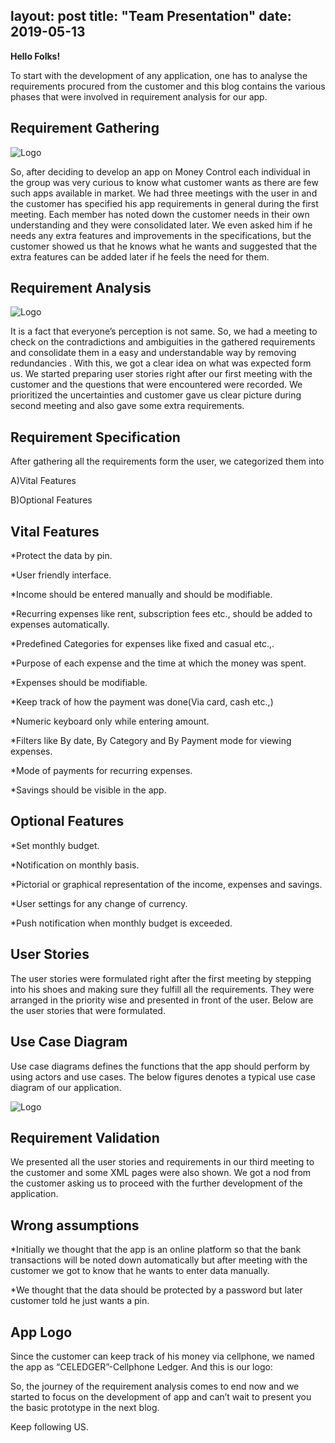 layout: post
title: "Team Presentation"
date: 2019-05-13
---


**Hello Folks!** 

To start with the development of any application, one has to analyse the requirements procured from the customer and this blog contains the various phases that were involved in requirement analysis for our app. 


## Requirement Gathering

![Logo]({{site.baseurl}}/images/RG3.jpg "RG3")

So, after deciding to develop an app on Money Control each individual in the group was very curious to know what customer wants as there are few such apps available in market. We had three meetings with the user in and the customer has specified his app requirements in general during the first meeting. Each member has noted down the customer needs in their own understanding and they were consolidated later. We even asked him if he needs any extra features and improvements in the specifications, but the customer showed us that he knows what he wants and suggested that the extra features can be added later if he feels the need for them.


## Requirement Analysis

![Logo]({{site.baseurl}}/images/RA2.jpg "RA2")

It is a fact that everyone’s perception is not same. So, we had a meeting to check on the contradictions and ambiguities in the gathered requirements and consolidate them in a easy and understandable way by removing redundancies . With this, we got a clear idea on what was expected form us. We started preparing user stories right after our first meeting with the customer and the questions that were encountered were recorded. We prioritized the uncertainties and customer gave us clear picture during second meeting and also gave some extra requirements.


## Requirement Specification

After gathering all the requirements form the user, we categorized them into 

A)Vital Features

B)Optional Features

## Vital Features

*Protect the data by pin.

*User friendly interface.

*Income should be entered manually and should be modifiable.

*Recurring expenses like rent, subscription fees etc., should be added to expenses automatically.

*Predefined Categories for expenses like fixed and casual etc.,.

*Purpose of each expense and the time at which the money was spent.

*Expenses should be modifiable.

*Keep track of how the payment was done(Via card, cash etc.,)

*Numeric keyboard only while entering amount.

*Filters like By date, By Category and By Payment mode for viewing expenses.

*Mode of payments for recurring expenses.

*Savings should be visible in the app.

## Optional Features

*Set monthly budget.

*Notification on monthly basis.

*Pictorial or graphical representation of the income, expenses and savings.

*User settings for any change of currency.

*Push notification when monthly budget is exceeded.

## User Stories

The user stories were formulated right after the first meeting by stepping into his shoes and making sure they fulfill all the requirements. They were arranged in the priority wise and presented in front of the user. Below are the user stories that were formulated.


## Use Case Diagram  

Use case diagrams defines the functions that the app should perform by using actors and use cases. The below figures denotes a typical use case diagram of our application.


![Logo]({{site.baseurl}}/images/UC2.jpg "USer Case for expenses")

## Requirement Validation

We presented all the user stories and requirements in our third meeting to the customer and some XML pages were also shown. We got a nod from the customer asking us to proceed with the further development of the application.

## Wrong assumptions

*Initially we thought that the app is an online platform so that the bank transactions will be noted down automatically but after meeting with the customer we got to know that he wants to enter data manually.

*We thought that the data should be protected by a password but later customer told he just wants a pin.

## App Logo

Since the customer can keep track of his money via cellphone, we named the app as “CELEDGER”-Cellphone Ledger. And this is our logo:




So, the journey of the requirement analysis comes to end now and we started to focus on the development of app and can’t wait to present you the basic prototype in the next blog. 

Keep following US.

